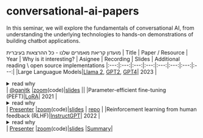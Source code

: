 # conversational-ai-papers
In this seminar, we will explore the fundamentals of conversational AI, from understanding the underlying technologies to hands-on demonstrations of building chatbot applications.


מועדון קריאת מאמרים שלנו - כל ההרצאות בעיברית
| Title | Paper / Resource | Year | Why is it interesting? | Asignee | Recording | Slides | Additional reading \ open source implementations
|:---:|:---:|:---:|:---:|:---:|:---:|:---:|:---:|
|Large Languague Models|[Llama 2](https://ai.meta.com/research/publications/llama-2-open-foundation-and-fine-tuned-chat-models/), [GPT2](https://d4mucfpksywv.cloudfront.net/better-language-models/language_models_are_unsupervised_multitask_learners.pdf), [GPT4](https://arxiv.org/pdf/2303.08774.pdf)| 2023 | <details><summary>read why</summary> A review of the greatest and latest LLMs.</details> |  [@ganitk]() |[zoom](TBD)(code)|[slides](TBD) ||
|Parameter-efficient fine-tuning (PEFT)|[LoRA](https://arxiv.org/pdf/2106.09685.pdf)| 2021 | <details><summary>read why</summary> The paper that chatGPT was based on. In the paper the authors use reinforcement learning technique that encoporates human feedback as the reward. Outputs from the 1.3B parameter InstructGPT model are preferred on outputs from the 175B GPT-3 </details> |  [Presenter]() |[zoom](TBD)(code)|[slides](TBD) | [repo](https://github.com/microsoft/LoRA) |
|Reinforcement learning from human feedback (RLHF)|[InstructGPT](https://arxiv.org/pdf/2203.02155.pdf)| 2022 | <details><summary>read why</summary> The paper that chatGPT was based on. In the paper the authors use reinforcement learning technique that encoporates human feedback as the reward. Outputs from the 1.3B parameter InstructGPT model are preferred on outputs from the 175B GPT-3 </details> |  [Presenter]() |[zoom](TBD)(code)|[slides](TBD) |[Summary](https://openai.com/research/instruction-following)|


